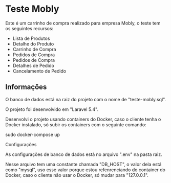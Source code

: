 # Teste Mobly

Este é um carrinho de compra realizado para empresa Mobly, o teste tem os seguintes recursos:

- Lista de Produtos
- Detalhe do Produto
- Carrinho de Compra
- Pedidos de Compra
- Pedidos de Compra
- Detalhes de Pedido
- Cancelamento de Pedido

## Informações

O banco de dados está na raiz do projeto com o nome de "teste-mobly.sql".

O projeto foi desenvolvido em "Laravel 5.4".

Desenvolvi o projeto usando containers do Docker, caso o cliente tenha o Docker instalado, só subir os containers com o seguinte comando:

sudo docker-compose up

Configurações

As configurações de banco de dados está no arquivo ".env" na pasta raiz.

Nesse arquivo tem uma constante chamada "DB_HOST", o valor dela está como "mysql", uso esse valor porque estou refenrenciando do container do Docker, caso o cliente não usar o Docker, só mudar para "127.0.0.1".